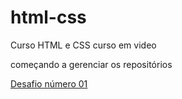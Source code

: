 # html-css
 Curso HTML e CSS curso em video
 
 começando a gerenciar os repositórios

<a href = "https://eulipao.github.io/html-css/exercicios/desafios/01/index.html">Desafio número 01</a>